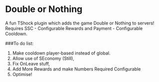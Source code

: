# Double or Nothing
A fun TShock plugin which adds the game Double or Nothing to servers!
Requires SSC - Configurable Rewards and Payment - Configurable Cooldown.

###To do list:
1. Make cooldown player-based instead of global.
2. Allow use of SEconomy (Still),
3. Fix OnLeave stuff,
4. Add More Rewards and make Numbers Required Configurable
5. Optimise!
